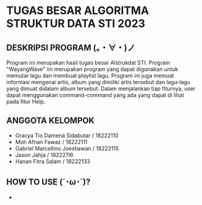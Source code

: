 # TUGAS BESAR ALGORITMA STRUKTUR DATA STI 2023
## DESKRIPSI PROGRAM (。・∀・)ノ
Program ini merupakan hasil tugas besar Alstrukdat STI. Program "WayangWave" ini merupakan program yang dapat digunakan untuk memutar lagu dan membuat playlist lagu. Program ini juga memuat informasi mengenai artis, album yang dimiliki artis tersebut dan lagu-lagu yang dimuat didalam album tersebut. Dalam menjalankan tiap fiturnya, user dapat menggunakan command-command yang ada yang dapat di lihat pada fitur Help. 

## ANGGOTA KELOMPOK 
- Gracya Tio Damena Sidabutar / 18222110
- Moh Afnan Fawaz / 18222111
- Gabriel Marcellino Joestiawan / 18222115
- Jason Jahja / 18222116
- Hanan Fitra Salam / 18222133

## HOW TO USE (´･ω･`)?
- 
